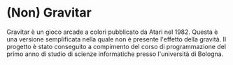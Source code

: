 # (Non) Gravitar
Gravitar è un gioco arcade a colori pubblicato da Atari nel 1982. Questa è una versione semplificata nella quale non è presente l'effetto della gravità. Il progetto è stato conseguito a compimento del corso di programmazione del primo anno di studio di scienze informatiche presso l'università di Bologna.
